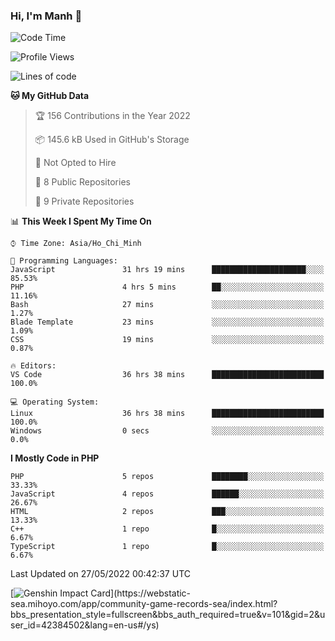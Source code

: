 ### Hi, I'm Manh 👋

<!--START_SECTION:waka-->
![Code Time](http://img.shields.io/badge/Code%20Time-0%20secs-blue)

![Profile Views](http://img.shields.io/badge/Profile%20Views-1-blue)

![Lines of code](https://img.shields.io/badge/From%20Hello%20World%20I%27ve%20Written-2%20Million%20lines%20of%20code-blue)

**🐱 My GitHub Data** 

> 🏆 156 Contributions in the Year 2022
 > 
> 📦 145.6 kB Used in GitHub's Storage 
 > 
> 🚫 Not Opted to Hire
 > 
> 📜 8 Public Repositories 
 > 
> 🔑 9 Private Repositories  
 > 
📊 **This Week I Spent My Time On** 

```text
⌚︎ Time Zone: Asia/Ho_Chi_Minh

💬 Programming Languages: 
JavaScript               31 hrs 19 mins      █████████████████████░░░░   85.53% 
PHP                      4 hrs 5 mins        ██░░░░░░░░░░░░░░░░░░░░░░░   11.16% 
Bash                     27 mins             ░░░░░░░░░░░░░░░░░░░░░░░░░   1.27% 
Blade Template           23 mins             ░░░░░░░░░░░░░░░░░░░░░░░░░   1.09% 
CSS                      19 mins             ░░░░░░░░░░░░░░░░░░░░░░░░░   0.87%

🔥 Editors: 
VS Code                  36 hrs 38 mins      █████████████████████████   100.0%

💻 Operating System: 
Linux                    36 hrs 38 mins      █████████████████████████   100.0% 
Windows                  0 secs              ░░░░░░░░░░░░░░░░░░░░░░░░░   0.0%

```

**I Mostly Code in PHP** 

```text
PHP                      5 repos             ████████░░░░░░░░░░░░░░░░░   33.33% 
JavaScript               4 repos             ██████░░░░░░░░░░░░░░░░░░░   26.67% 
HTML                     2 repos             ███░░░░░░░░░░░░░░░░░░░░░░   13.33% 
C++                      1 repo              █░░░░░░░░░░░░░░░░░░░░░░░░   6.67% 
TypeScript               1 repo              █░░░░░░░░░░░░░░░░░░░░░░░░   6.67%

```



 Last Updated on 27/05/2022 00:42:37 UTC
<!--END_SECTION:waka-->

[![Genshin Impact Card](https://api.mn07.xyz/genshin/card/42384502?)](https://webstatic-sea.mihoyo.com/app/community-game-records-sea/index.html?bbs_presentation_style=fullscreen&bbs_auth_required=true&v=101&gid=2&user_id=42384502&lang=en-us#/ys)
